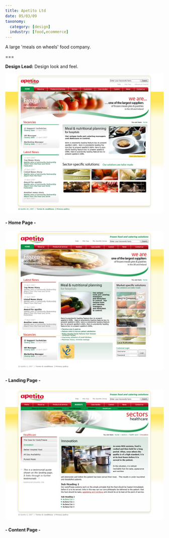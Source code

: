```yaml
---
title: Apetito Ltd
date: 05/03/09
taxonomy:
  category: [design]
  industry: [food,ecommerce]
---
```


A large 'meals on wheels' food company.

===

**Design Lead:**   Design look and feel.
<br/>

![](apetitoHome.jpg)
#### - Home Page -

![](apetitoLanding.jpg)
#### - Landing Page -

![](apetitoContent.jpg)
#### - Content Page -